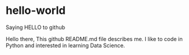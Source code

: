 # hello-world
Saying HELLO to github

Hello there,
This github README.md file describes me. 
I like to code in Python and interested in learning Data Science.
